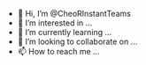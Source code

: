- 👋 Hi, I’m @CheoRInstantTeams
- 👀 I’m interested in ...
- 🌱 I’m currently learning ...
- 💞️ I’m looking to collaborate on ...
- 📫 How to reach me ...

<!---
CheoRInstantTeams/CheoRInstantTeams is a ✨ special ✨ repository because its `README.md` (this file) appears on your GitHub profile.
You can click the Preview link to take a look at your changes.
--->

